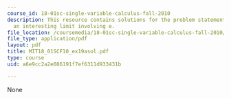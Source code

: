 ```yaml
---
course_id: 18-01sc-single-variable-calculus-fall-2010
description: This resource contains solutions for the problem statements related to
  an interesting limit involving e.
file_location: /coursemedia/18-01sc-single-variable-calculus-fall-2010/a6e9cc2a2e086191f7ef6311d933431b_MIT18_01SCF10_ex19asol.pdf
file_type: application/pdf
layout: pdf
title: MIT18_01SCF10_ex19asol.pdf
type: course
uid: a6e9cc2a2e086191f7ef6311d933431b

---
```

None